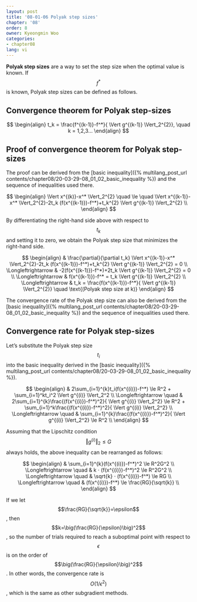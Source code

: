 ```yaml
---
layout: post
title: '08-01-06 Polyak step sizes'
chapter: '08'
order: 8
owner: Kyeongmin Woo
categories:
- chapter08
lang: vi
---
```


**Polyak step sizes** are a way to set the step size when the optimal value is known. If $$f^*$$ is known, Polyak step sizes can be defined as follows.

## Convergence theorem for Polyak step-sizes
>
$$ \begin{align}
t_k = \frac{f^{(k-1)}-f^*}{ \Vert g^{(k-1)} \Vert_2^{2}}, \quad k = 1,2,3...
\end{align} $$

## Proof of convergence theorem for Polyak step-sizes
The proof can be derived from the [basic inequality]({% multilang_post_url contents/chapter08/20-03-29-08_01_02_basic_inequality %}) and the sequence of inequalities used there.

>
$$ \begin{align}
 \Vert x^{(k)}-x^* \Vert_2^{2}  \quad \le \quad  \Vert x^{(k-1)}-x^* \Vert_2^{2}-2t_k (f(x^{(k-1)})-f^*)+t_k^{2} \Vert g^{(k-1)} \Vert_2^{2} \\
\end{align} $$

By differentiating the right-hand side above with respect to $$t_k$$ and setting it to zero, we obtain the Polyak step size that minimizes the right-hand side.
>
$$ \begin{align}
& \frac{\partial}{\partial t_k}  \Vert x^{(k-1)}-x^* \Vert_2^{2}-2t_k (f(x^{(k-1)})-f^*)+t_k^{2} \Vert g^{(k-1)} \Vert_2^{2} = 0 \\
 \Longleftrightarrow & -2(f(x^{(k-1)})-f^*)+2t_k \Vert g^{(k-1)} \Vert_2^{2} = 0 \\
 \Longleftrightarrow & f(x^{(k-1)})-f^* = t_k \Vert g^{(k-1)} \Vert_2^{2} \\
 \Longleftrightarrow & t_k = \frac{f(x^{(k-1)})-f^*}{ \Vert g^{(k-1)} \Vert_2^{2}} \quad \text{(Polyak step size at k)}
\end{align} $$

The convergence rate of the Polyak step size can also be derived from the [basic inequality]({% multilang_post_url contents/chapter08/20-03-29-08_01_02_basic_inequality %}) and the sequence of inequalities used there.

## Convergence rate for Polyak step-sizes

Let’s substitute the Polyak step size $$t_i$$ into the basic inequality derived in the [basic inequality]({% multilang_post_url contents/chapter08/20-03-29-08_01_02_basic_inequality %}).
>
$$ \begin{align}
& 2\sum_{i=1}^{k}t_i(f(x^{(i)})-f^*) \le R^2 + \sum_{i=1}^kt_i^2 \Vert g^{(i)} \Vert_2^2 \\
 \Longleftrightarrow \quad & 2\sum_{i=1}^{k}\frac{(f(x^{(i)})-f^*)^2}{ \Vert g^{(i)} \Vert_2^2} \le R^2 + \sum_{i=1}^k\frac{(f(x^{(i)})-f^*)^2}{ \Vert g^{(i)} \Vert_2^2} \\
 \Longleftrightarrow \quad & \sum_{i=1}^{k}\frac{(f(x^{(i)})-f^*)^2}{ \Vert g^{(i)} \Vert_2^2} \le R^2 \\
\end{align} $$

Assuming that the Lipschitz condition $$ \Vert g^{(i)} \Vert_2 \le G$$ always holds, the above inequality can be rearranged as follows:
>
$$ \begin{align}
& \sum_{i=1}^{k}(f(x^{(i)})-f^*)^2 \le R^2G^2 \\
 \Longleftrightarrow \quad & k ⋅ (f(x^{(i)})-f^*)^2 \le R^2G^2 \\
 \Longleftrightarrow \quad & \sqrt{k} ⋅ (f(x^{(i)})-f^*) \le RG \\
 \Longleftrightarrow \quad & (f(x^{(i)})-f^*) \le \frac{RG}{\sqrt{k}} \\
\end{align} $$

If we let $$\frac{RG}{\sqrt{k}}=\epsilon$$, then $$k=\big(\frac{RG}{\epsilon}\big)^2$$, so the number of trials required to reach a suboptimal point with respect to $$\epsilon$$ is on the order of $$\big(\frac{RG}{\epsilon}\big)^2$$. In other words, the convergence rate is $$O(1/\epsilon^{2})$$, which is the same as other subgradient methods.